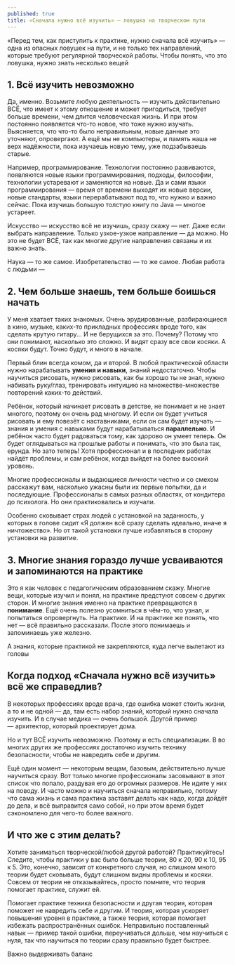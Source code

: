 ```yaml
---
published: true
title: «Сначала нужно всё изучить» — ловушка на творческом пути
---
```

«Перед тем, как приступить к практике, нужно сначала всё изучить» — одна из опасных ловушек на пути, и не только тех направлений, которые требуют регулярной творческой работы. Чтобы понять, что это ловушка, нужно знать несколько вещей

## 1. Всё изучить невозможно

Да, именно. Возьмите любую деятельность — изучить действительно ВСЁ, что имеет к этому отношение и может пригодиться, требует больше времени, чем длится человеческая жизнь. И при этом постоянно появляется что-то новое, что тоже нужно изучать. Выясняется, что что-то было неправильным, новые данные это уточняют, опровергают. А ещё мы не компьютеры, и память наша не верх надёжности, пока изучаешь новую тему, уже подзабываешь старые.

Например, программирование. Технологии постоянно развиваются, появляются новые языки программирования, подходы, философии, технологии устаревают и заменяются на новые. Да и сами языки программирования — время от времени выходят их новые версии, новые стандарты, языки перерабатывают под то, что нужно и важно сейчас. Пока изучишь большую толстую книгу по Java — многое устареет.

Искусство — искусство всё не изучишь, сразу скажу — нет. Даже если выбрать направление. Только узкое-узкое направление — да можно. Но это не будет ВСЁ, так как многие другие направления связаны и их важно знать. 

Наука — то же самое. Изобретательство — то же самое. Любая работа с людьми — 

## 2. Чем больше знаешь, тем больше боишься начать

У меня хватает таких знакомых. Очень эрудированные, разбирающиеся в кино, музыке, каких-то прикладных профессиях вроде того, как сделать крутую гитару... И не берущихся за это. Почему? Потому что они понимают, насколько это сложно. И видят сразу все свои косяки. А косяки будут. Точно будут, и много в начале.

Первый блин всегда комом, да и второй. В любой практической области нужно нарабатывать **умения и навыки**, знаний недостаточно. Чтобы научиться рисовать, нужно рисовать, как бы хорошо ты не знал, нужно набивать руку/глаз, тренировать интуицию на множестве-множестве повторений каких-то действий.

Ребёнок, который начинает рисовать в детстве, не понимает и не знает многого, поэтому он очень рад многому. И если он будет учиться рисовать и ему повезёт с наставниками, если он сам будет изучать — знания и умения с навыками будут нарабатываться **параллельно**. И ребёнок часто будет радоваться тому, как здорово он умеет теперь. Он будет оглядываться на прошлые работы и понимать, что это была так, ерунда. Но зато теперь! Хотя профессионал и в последних работах найдёт проблемы, и сам ребёнок, когда выйдет на более высокий уровень.

Многие профессионалы и выдающиеся личности честно и со смехом расскажут вам, насколько ужасны были их первые попытки, да и последующие. Профессионалы в самых разных областях, от кондитера до психолога. Но они практиковались и изучали.

Особенно сковывает страх людей с установкой на заданность, у которых в голове сидит «Я должен всё сразу сделать идеально, иначе я ничтожество». Но от такой установки лучше избавляться в сторону установки на развитие.

## 3. Многие знания гораздо лучше усваиваются и запоминаются на практике

Это я как человек с педагогическим образованием скажу. Многие вещи, которые изучил и понял, на практике предстуют совсем с других сторон. И многие знания именно на практике превращаются в **понимание**. Ещё очень полезно усомниться в чём-то, что узнал, и попытаться опровергнуть. На практике. И на практике же понять, что нет — всё правильно рассказали. После этого понимаешь и запоминаешь уже железно.

А знания, которые практикой не закрепляются, куда легче вылетают из головы

## Когда подход «Сначала нужно всё изучить» всё же справедлив?

В некоторых профессиях вроде врача, где ошибка может стоить жизни, а то и не одной — да, там есть набор знаний, который нужно сначала изучить. И в случае медика — очень большой. Другой пример — архитектор, который проектирует дома.

Но и тут ВСЁ изучить невозможно. Поэтому и есть специализации. В во многих других же профессиях достаточно изучить технику безопасности, чтобы не навредить себе и другим.

Ещё один момент — некоторым вещам, базовым, действительно лучше научиться сразу. Вот только многие профессионалы засовывают в этот список что попало, раздувая его до огромных размеров. Не идите у них на поводу. И часто можно и научиться сначала неправильно, потому что сама жизнь и сама практика заставят делать как надо, когда дойдёт до дела, и всё выправится само собой, но при этом время будет сэкономлено для чего-то более важного.

## И что же с этим делать?

Хотите заниматься творческой/любой другой работой? Практикуйтесь! Следите, чтобы практики у вас было больше теории, 80 к 20, 90 к 10, 95 к 5. Это, конечно, зависит от конкретного случая, но слишком много теории будет сковывать, будут слишком видны проблемы и косяки. Совсем от теории не отказывайтесь, просто помните, что теория помогает практике, служит ей.

Помогает практике техника безопасности и другая теория, которая поможет не навредить себе и другим. И теория, которая ускоряет повышения уровня в практике, а также теория, которая помогает избежать распространённых ошибок. Неправильно поставленный навык — пример такой ошибки, переучиваться дольше, чем научиться с нуля, так что научиться по теории сразу правильно будет быстрее.

Важно выдерживать баланс
